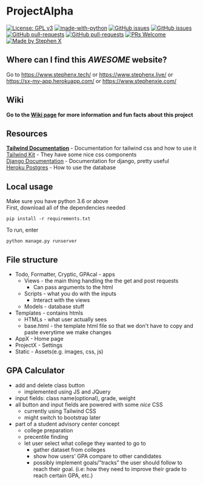 # ProjectAlpha
[![License: GPL v3](https://img.shields.io/badge/License-GPLv3-blue.svg)](https://www.gnu.org/licenses/gpl-3.0) [![made-with-python](https://img.shields.io/badge/Made%20with-Python-1f425f.svg)](https://www.python.org/) [![GitHub issues](https://img.shields.io/github/issues/QLSCO/ProjectAlpha)](https://GitHub.com/QLSCO/ProjectAlpha/issues/) [![GitHub issues](https://img.shields.io/github/issues-closed/QLSCO/ProjectAlpha)](https://github.com/QLSCO/ProjectAlpha/issues?q=is%3Aissue+is%3Aclosed) [![GitHub pull-requests](https://img.shields.io/github/issues-pr/QLSCO/ProjectAlpha.svg)](https://GitHub.com/QLSCO/ProjectAlpha/pulls/) [![GitHub pull-requests](https://img.shields.io/github/issues-pr-closed/QLSCO/ProjectAlpha.svg)](https://github.com/QLSCO/ProjectAlpha/pulls?q=is%3Apr+is%3Aclosed) [![PRs Welcome](https://img.shields.io/badge/PRs-welcome-brightgreen.svg?style=flat-square)](http://makeapullrequest.com) [![Made by Stephen X](https://img.shields.io/badge/Made%20by-Stephen%20X-orange)](https://github.com/StephenXie)
## Where can I find this *AWESOME* website?
Go to https://www.stephenx.tech/ or https://www.stephenx.live/ or https://sx-my-app.herokuapp.com/ or https://www.stephenxie.com/
## Wiki
**Go to the [Wiki page](https://github.com/QLSCO/ProjectAlpha/wiki) for more information and fun facts about this project**
## Resources
**[Tailwind Documentation](https://tailwindcss.com/docs)** - Documentation for tailwind css and how to use it  
[Tailwind Kit](https://www.tailwind-kit.com/) - They have some nice css components  
[Django Documentation](https://docs.djangoproject.com/en/3.1/) - Documentation for django, pretty useful  
[Heroku Postgres](https://devcenter.heroku.com/articles/heroku-postgresql) - How to use the database  
## Local usage
Make sure you have python 3.6 or above  
First, download all of the dependencies needed  
```
pip install -r requirements.txt
```
To run, enter
```
python manage.py runserver
```
## File structure
- Todo, Formatter, Cryptic, GPAcal - apps
  - Views - the main thing handling the the get and post requests
    - Can pass arguments to the html  
  - Scripts - what you do with the inputs
    - Interact with the views
  - Models - database stuff
- Templates - contains htmls
  - HTMLs - what user actually sees
  - base.html - the template html file so that we don't have to copy and paste everytime we make changes   
- AppX - Home page
- ProjectX - Settings
- Static - Assets(e.g. images, css, js)
## GPA Calculator
- add and delete class button
  - implemented using JS and JQuery
- input fields: class name(optional), grade, weight
- all button and input fields are powered with some *nice* CSS
  - currently using Tailwind CSS
  - might switch to bootstrap later
- part of a student advisory center concept
  - college preparation
  - precentile finding
  - let user select what college they wanted to go to
    - gather dataset from colleges
    - show how users' GPA compare to other candidates
    - possibly implement goals/"tracks" the user should follow to reach their goal. (i.e: how they need to improve their grade to reach certain GPA, etc.)
